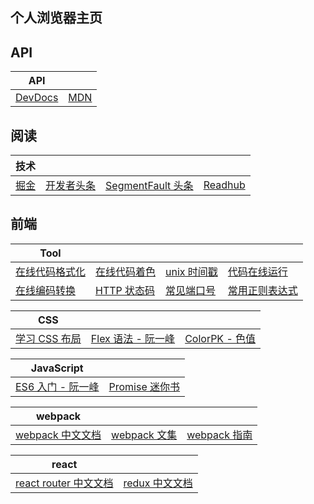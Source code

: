## 个人浏览器主页

## API
| API |  |
| --- | --- |
| [DevDocs](https://devdocs.io/) | [MDN](https://developer.mozilla.org/zh-CN/) |

## 阅读
| 技术 |  |  | |
| --- | --- | --- | --- |
| [掘金](https://juejin.im/timeline) | [开发者头条](https://toutiao.io/) | [SegmentFault 头条](https://segmentfault.com/news) | [Readhub](https://readhub.me/tech) |

## 前端
| Tool |  |  |  |
| --- | --- | --- | --- |
| [在线代码格式化](http://tool.oschina.net/codeformat/json) | [在线代码着色](http://tool.oschina.net/highlight) | [unix 时间戳](http://tool.chinaz.com/Tools/unixtime.aspx) | [代码在线运行](https://c.runoob.com/compile/1) |
| [在线编码转换](http://tool.oschina.net/encode?type=3) | [HTTP 状态码](http://tool.oschina.net/commons?type=5) | [常见端口号](http://tool.oschina.net/commons?type=7) | [常用正则表达式](http://tool.oschina.net/regex) |

| CSS |  |  |
| --- | --- | --- |
| [学习 CSS 布局](http://zh.learnlayout.com/toc.html) | [Flex 语法 - 阮一峰](http://www.ruanyifeng.com/blog/2015/07/flex-grammar.html) | [ColorPK - 色值](http://www.colorpk.com) |

| JavaScript |  |
| --- | --- |
| [ES6 入门 - 阮一峰](http://es6.ruanyifeng.com) | [Promise 迷你书](http://liubin.org/promises-book/) |

| webpack |  |  |
| --- | --- | --- |
| [webpack 中文文档](https://doc.webpack-china.org/configuration/) | [webpack 文集](https://github.com/webpack-china/awesome-webpack-cn) | [webpack 指南](https://webpack.toobug.net/zh-cn/) |

| react | |
| --- | --- |
| [react router 中文文档](http://reacttraining.cn/web/guides/quick-start) | [redux 中文文档](http://cn.redux.js.org/index.html) |